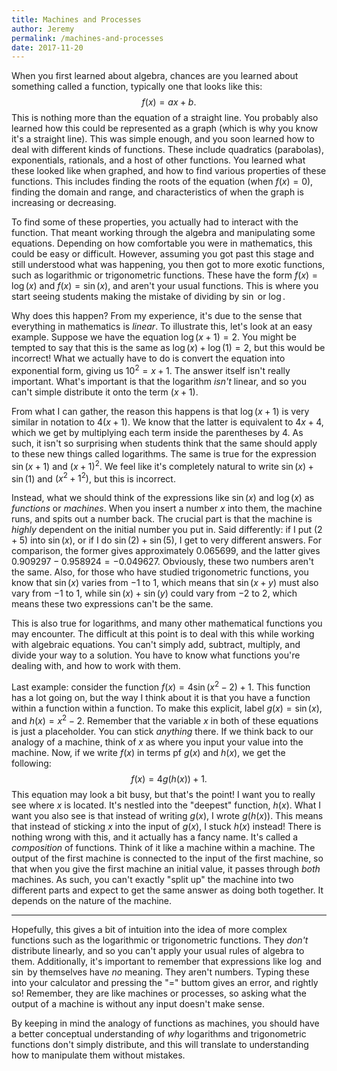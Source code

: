 ```yaml
---
title: Machines and Processes
author: Jeremy
permalink: /machines-and-processes
date: 2017-11-20
---
```


When you first learned about algebra, chances are you learned about something called a function, typically one that looks like this:
$$
\begin{equation}
f(x) = ax +b.
\end{equation}
$$
This is nothing more than the equation of a straight line. You probably also learned how this could be represented as a graph (which is why you know it's a straight line). This was simple enough, and you soon learned how to deal with different kinds of functions. These include quadratics (parabolas), exponentials, rationals, and a host of other functions. You learned what these looked like when graphed, and how to find various properties of these functions. This includes finding the roots of the equation (when $f(x)=0$), finding the domain and range, and characteristics of when the graph is increasing or decreasing.

To find some of these properties, you actually had to interact with the function. That meant working through the algebra and manipulating some equations. Depending on how comfortable you were in mathematics, this could be easy or difficult. However, assuming you got past this stage and still understood what was happening, you then got to more exotic functions, such as logarithmic or trigonometric functions. These have the form $f(x) = \log(x)$ and $f(x) = \sin(x)$, and aren't your usual functions. This is where you start seeing students making the mistake of dividing by $\sin$ or $\log$.

Why does this happen? From my experience, it's due to the sense that everything in mathematics is *linear*. To illustrate this, let's look at an easy example. Suppose we have the equation $\log(x+1) = 2$. You might be tempted to say that this is the same as $\log(x) + \log(1) = 2$, but this would be incorrect! What we actually have to do is convert the equation into exponential form, giving us $10^2 = x+1$. The answer itself isn't really important. What's important is that the logarithm *isn't* linear, and so you can't simple distribute it onto the term $(x+1)$.

From what I can gather, the reason this happens is that $\log(x+1)$ is very similar in notation to $4(x+1)$. We know that the latter is equivalent to $4x+4$, which we get by multiplying each term inside the parentheses by $4$. As such, it isn't so surprising when students think that the same should apply to these new things called logarithms. The same is true for the expression $\sin(x+1)$ and $(x+1)^2$. We feel like it's completely natural to write $\sin(x)+\sin(1)$ and $(x^2+1^2)$, but this is incorrect.

Instead, what we should think of the expressions like $\sin(x)$ and $\log(x)$ as *functions* or *machines*. When you insert a number $x$ into them, the machine runs, and spits out a number back. The crucial part is that the machine is *highly* dependent on the initial number you put in. Said differently: if I put $(2+5)$ into $\sin(x)$, or if I do $\sin(2)+\sin(5)$, I get to very different answers. For comparison, the former gives approximately $0.065699$, and the latter gives $0.909297-0.958924=-0.049627$. Obviously, these two numbers aren't the same. Also, for those who have studied trigonometric functions, you know that $\sin(x)$ varies from $-1$ to $1$, which means that $\sin(x+y)$ must also vary from $-1$ to $1$, while $\sin(x)+\sin(y)$ could vary from $-2$ to $2$, which means these two expressions can't be the same.

This is also true for logarithms, and many other mathematical functions you may encounter. The difficult at this point is to deal with this while working with algebraic equations. You can't simply add, subtract, multiply, and divide your way to a solution. You have to know what functions you're dealing with, and how to work with them.

Last example: consider the function $f(x) = 4\sin(x^2-2) +1$. This function has a lot going on, but the way I think about it is that you have a function within a function within a function. To make this explicit, label $g(x) = \sin(x)$, and $h(x) = x^2-2$. Remember that the variable $x$ in both of these equations is just a placeholder. You can stick *anything* there. If we think back to our analogy of a machine, think of $x$ as where you input your value into the machine. Now, if we write $f(x)$ in terms pf $g(x)$ and $h(x)$, we get the following:
$$
\begin{equation}
	f(x) = 4g(h(x)) +1.
\end{equation}
$$
This equation may look a bit busy, but that's the point! I want you to really see where $x$ is located. It's nestled into the "deepest" function, $h(x)$. What I want you also see is that instead of writing $g(x)$, I wrote $g(h(x))$. This means that instead of sticking $x$ into the input of $g(x)$, I stuck $h(x)$ instead! There is nothing wrong with this, and it actually has a fancy name. It's called a *composition* of functions. Think of it like a machine within a machine. The output of the first machine is connected to the input of the first machine, so that when you give the first machine an initial value, it passes through *both* machines. As such, you can't exactly "split up" the machine into two different parts and expect to get the same answer as doing both together. It depends on the nature of the machine.

---

Hopefully, this gives a bit of intuition into the idea of more complex functions such as the logarithmic or trigonometric functions. They *don't* distribute linearly, and so you can't apply your usual rules of algebra to them. Additionally, it's important to remember that expressions like $\log$ and $\sin$ by themselves have *no* meaning. They aren't numbers. Typing these into your calculator and pressing the "=" buttom gives an error, and rightly so! Remember, they are like machines or processes, so asking what the output of a machine is without any input doesn't make sense.

By keeping in mind the analogy of functions as machines, you should have a better conceptual understanding of *why* logarithms and trigonometric functions don't simply distribute, and this will translate to understanding how to manipulate them without mistakes.
